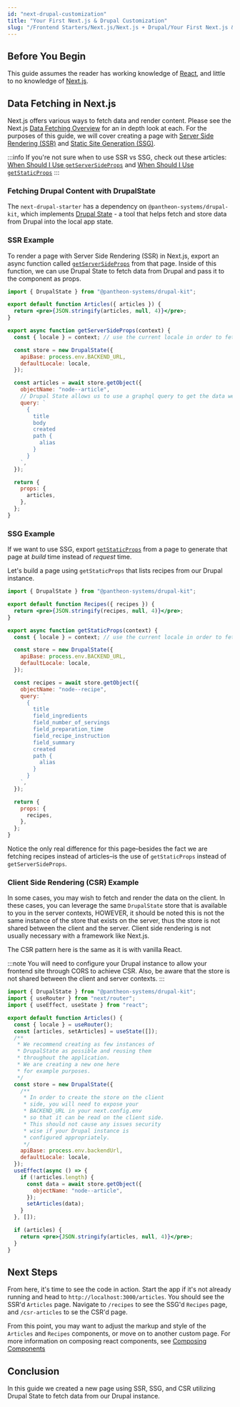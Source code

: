 ```yaml
---
id: "next-drupal-customization"
title: "Your First Next.js & Drupal Customization"
slug: "/Frontend Starters/Next.js/Next.js + Drupal/Your First Next.js & Drupal Customization"
---
```


## Before You Begin

This guide assumes the reader has working knowledge of [React](https://reactjs.org/), and little to no knowledge of [Next.js](https://nextjs.org/).

## Data Fetching in Next.js

Next.js offers various ways to fetch data and render content. Please see the Next.js [Data Fetching Overview](https://nextjs.org/docs/basic-features/data-fetching/overview) for an in depth look at each.
For the purposes of this guide, we will cover creating a page with [Server Side Rendering (SSR)](https://nextjs.org/docs/basic-features/pages#server-side-rendering) and [Static Site Generation (SSG)](https://nextjs.org/docs/basic-features/pages#static-generation-recommended).

:::info
If you're not sure when to use SSR vs SSG, check out these articles: [When Should I Use `getServerSideProps`](https://nextjs.org/docs/basic-features/data-fetching/get-server-side-props#when-should-i-use-getserversideprops) and [When Should I Use `getStaticProps`](https://nextjs.org/docs/basic-features/data-fetching/get-static-props#when-should-i-use-getstaticprops)
:::

### Fetching Drupal Content with DrupalState

The `next-drupal-starter` has a dependency on `@pantheon-systems/drupal-kit`, which implements [Drupal State](https://project.pages.drupalcode.org/drupal_state/en/introduction/) - a tool that helps fetch and store data from Drupal into the local app state.

### SSR Example

To render a page with Server Side Rendering (SSR) in Next.js, export an async function called [`getServerSideProps`](https://nextjs.org/docs/basic-features/data-fetching/get-server-side-props) from that page. Inside of this function, we can use Drupal State to fetch data from Drupal and pass it to the component as props.

```jsx title=pages/articles/index.js
import { DrupalState } from "@pantheon-systems/drupal-kit";

export default function Articles({ articles }) {
  return <pre>{JSON.stringify(articles, null, 4)}</pre>;
}

export async function getServerSideProps(context) {
  const { locale } = context; // use the current locale in order to fetch correct translation

  const store = new DrupalState({
    apiBase: process.env.BACKEND_URL,
    defaultLocale: locale,
  });

  const articles = await store.getObject({
    objectName: "node--article",
    // Drupal State allows us to use a graphql query to get the data we need and nothing extra
    query: `
      {
        title
        body
        created
        path {
          alias
        }
      }
    `,
  });

  return {
    props: {
      articles,
    },
  };
}
```

### SSG Example

If we want to use SSG, export [`getStaticProps`](https://nextjs.org/docs/basic-features/data-fetching/get-static-props) from a page to generate that page at _build_ time instead of _request_ time.

Let's build a page using `getStaticProps` that lists recipes from our Drupal instance.

```jsx title=pages/recipes/index.js
import { DrupalState } from "@pantheon-systems/drupal-kit";

export default function Recipes({ recipes }) {
  return <pre>{JSON.stringify(recipes, null, 4)}</pre>;
}

export async function getStaticProps(context) {
  const { locale } = context; // use the current locale in order to fetch correct translation

  const store = new DrupalState({
    apiBase: process.env.BACKEND_URL,
    defaultLocale: locale,
  });

  const recipes = await store.getObject({
    objectName: "node--recipe",
    query: `
      {
        title
        field_ingredients
        field_number_of_servings
        field_preparation_time
        field_recipe_instruction
        field_summary
        created
        path {
          alias
        }
      }
    `,
  });

  return {
    props: {
      recipes,
    },
  };
}
```

Notice the only real difference for this page–besides the fact we are fetching recipes instead of articles–is the use of `getStaticProps` instead of `getServerSideProps`.

### Client Side Rendering (CSR) Example

In some cases, you may wish to fetch and render the data on the client. In these cases, you can leverage the same `DrupalState` store that is available to you in the server contexts, HOWEVER, it should be noted this is not the same instance of the store that exists on the server, thus the store is not shared between the client and the server. Client side rendering is not usually necessary with a framework like Next.js.

The CSR pattern here is the same as it is with vanilla React.

:::note
You will need to configure your Drupal instance to allow your frontend site through CORS to achieve CSR.
Also, be aware that the store is not shared between the client and server contexts.
:::

```jsx title=pages/articles-csr/index.js
import { DrupalState } from "@pantheon-systems/drupal-kit";
import { useRouter } from "next/router";
import { useEffect, useState } from "react";

export default function Articles() {
  const { locale } = useRouter();
  const [articles, setArticles] = useState([]);
  /**
   * We recommend creating as few instances of
   * DrupalState as possible and reusing them
   * throughout the application.
   * We are creating a new one here
   * for example purposes.
   */
  const store = new DrupalState({
    /**
     * In order to create the store on the client
     * side, you will need to expose your
     * BACKEND_URL in your next.config.env
     * so that it can be read on the client side.
     * This should not cause any issues security
     * wise if your Drupal instance is
     * configured appropriately.
     */
    apiBase: process.env.backendUrl,
    defaultLocale: locale,
  });
  useEffect(async () => {
    if (!articles.length) {
      const data = await store.getObject({
        objectName: "node--article",
      });
      setArticles(data);
    }
  }, []);

  if (articles) {
    return <pre>{JSON.stringify(articles, null, 4)}</pre>;
  }
}
```

## Next Steps

From here, it's time to see the code in action. Start the app if it's not already running and head to `http://localhost:3000/articles`. You should see the SSR'd `Articles` page.
Navigate to `/recipes` to see the SSG'd `Recipes` page, and `/csr-articles` to se the CSR'd page.

From this point, you may want to adjust the markup and style of the `Articles` and `Recipes` components, or move on to another custom page. For more information on composing react components, see [Composing Components](https://reactjs.org/docs/components-and-props.html#composing-components)

## Conclusion

In this guide we created a new page using SSR, SSG, and CSR utilizing Drupal State to fetch data from our Drupal instance.
